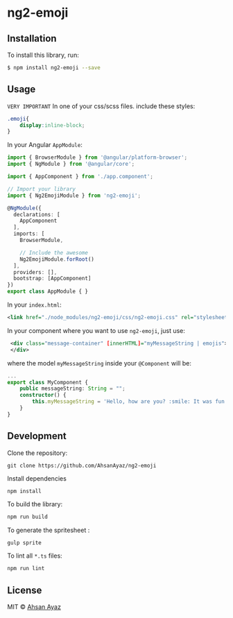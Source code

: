 # ng2-emoji

## Installation

To install this library, run:

```bash
$ npm install ng2-emoji --save
```

## Usage

`VERY IMPORTANT`
In one of your css/scss files. include these styles:

```css
.emoji{
    display:inline-block;
}
```

In your Angular `AppModule`:

```typescript
import { BrowserModule } from '@angular/platform-browser';
import { NgModule } from '@angular/core';

import { AppComponent } from './app.component';

// Import your library
import { Ng2EmojiModule } from 'ng2-emoji';

@NgModule({
  declarations: [
    AppComponent
  ],
  imports: [
    BrowserModule,

    // Include the awesome
    Ng2EmojiModule.forRoot()
  ],
  providers: [],
  bootstrap: [AppComponent]
})
export class AppModule { }
```

In your `index.html`:
```xml
<link href="./node_modules/ng2-emoji/css/ng2-emoji.css" rel="stylesheet">
```

In your component where you want to use `ng2-emoji`, just use:
```xml
 <div class="message-container" [innerHTML]="myMessageString | emojis">
 </div>
```
where the model `myMessageString` inside your `@Component` will be:

```typescript
...
export class MyComponent {
    public messageString: String = "";
    constructor() {
        this.myMessageString = 'Hello, how are you? :smile: It was fun at the bowling game the other day :joy:';
    }
}
```

## Development

Clone the repository:
```
git clone https://github.com/AhsanAyaz/ng2-emoji
```

Install dependencies
```
npm install
```

To build the library:

```bash
npm run build
```

To generate the spritesheet :

```bash
gulp sprite
```

To lint all `*.ts` files:

```bash
npm run lint
```



## License

MIT © [Ahsan Ayaz](ahsan.ubitian@gmail.com)
